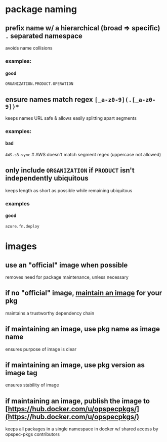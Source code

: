 # package naming

## prefix name w/ a hierarchical (broad => specific) `.` separated namespace
avoids name collisions

### examples: 

#### good
`ORGANIZATION.PRODUCT.OPERATION`

## ensure names match regex `[_a-z0-9](.[_a-z0-9])*`
keeps names URL safe & allows easily splitting apart segments

### examples:

#### bad
`AWS.s3.sync` # AWS doesn't match segment regex (uppercase not allowed)  

## only include `ORGANIZATION` if `PRODUCT` isn't independently ubiquitous
keeps length as short as possible while remaining ubiquitous

### examples

#### good
`azure.fn.deploy`

# images

## use an "official" image when possible
removes need for package maintenance, unless necessary

## if no "official" image, [maintain an image](#maintaining-an-image) for your pkg
maintains a trustworthy dependency chain

## if maintaining an image, use pkg name as image name
ensures purpose of image is clear

## if maintaining an image, use pkg version as image tag
ensures stability of image

## if maintaining an image, publish the image to [https://hub.docker.com/u/opspecpkgs/](https://hub.docker.com/u/opspecpkgs/)
keeps all packages in a single namespace in docker w/ shared access by opspec-pkgs contributors

